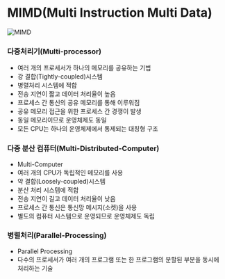# MIMD(Multi Instruction Multi Data)
![MIMD](https://img1.daumcdn.net/thumb/R1280x0/?scode=mtistory2&fname=https%3A%2F%2Fblog.kakaocdn.net%2Fdn%2FbuNeps%2Fbtq2yazVEUo%2FR9dTZeUaUx5enYLikqhhdK%2Fimg.png)

### 다중처리기(Multi-processor)
* 여러 개의 프로세서가 하나의 메모리를 공유하는 기법
* 강 결합(Tightly-coupled)시스템
* 병렬처리 시스템에 적합
* 전송 지연이 짧고 데이터 처리율이 높음
* 프로세스 간 통신의 공유 메모리를 통해 이루워짐
* 공유 메모리 접근을 위한 프로세스 간 경쟁이 발생
* 동일 메모리이므로 운영체제도 동일
* 모든 CPU는 하나의 운영체제에서 통제되는 대칭형 구조

### 다중 분산 컴퓨터(Multi-Distributed-Computer)
* Multi-Computer
* 여러 개의 CPU가 독립적인 메모리를 사용
* 약 결합(Loosely-coupled)시스템
* 분산 처리 시스템에 적합
* 전송 지연이 길고 데이터 처리율이 낮음
* 프로세스 간 통신은 통신망 메시지(소켓)을 사용
* 별도의 컴퓨터 시스템으로 운영되므로 운영체제도 독립


### 병렬처리(Parallel-Processing)
* Parallel Processing
* 다수의 프로세서가 여러 개의 프로그램 또는 한 프로그램의 분할된 부분을 동시에 처리하는 기술

